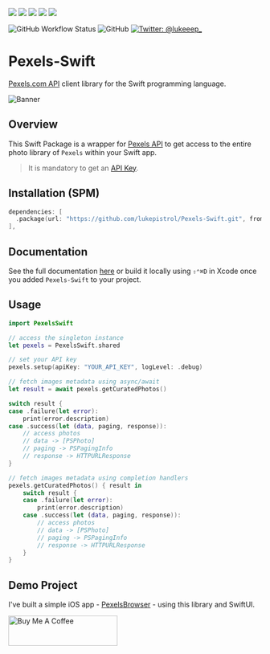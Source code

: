 <p>
  <img src="https://img.shields.io/badge/Swift-5.6-f05318.svg" />
  <img src="https://img.shields.io/badge/iOS->= 13.0-blue.svg" />
  <img src="https://img.shields.io/badge/macOS->= 10.15-blue.svg" />
  <img src="https://img.shields.io/badge/watchOS->= 6.0-blue.svg" />
  <img src="https://img.shields.io/badge/tvOS->= 13.0-blue.svg" />
</p>
<p>
  <img alt="GitHub Workflow Status" src="https://img.shields.io/github/actions/workflow/status/lukepistrol/Pexels-Swift/build-documentation.yml?label=CI">
  <img alt="GitHub" src="https://img.shields.io/github/license/lukepistrol/pexels-swift">
  <a href="https://twitter.com/lukeeep_">
    <img src="https://img.shields.io/badge/Twitter-@lukeeep_-1e9bf0.svg?style=flat" alt="Twitter: @lukeeep_" />
  </a>
</p>

# Pexels-Swift

[Pexels.com API](https://www.pexels.com/api) client library for the Swift programming language.

![Banner](https://github.com/lukepistrol/Pexels-Swift/blob/main/Sources/PexelsSwift/Documentation.docc/Resources/Banner.png)

## Overview

This Swift Package is a wrapper for [Pexels API](https://www.pexels.com/api) to get access to the entire photo library of `Pexels` within your Swift app.

> It is mandatory to get an [API Key](https://www.pexels.com/api).

## Installation (SPM)

```swift
dependencies: [
  .package(url: "https://github.com/lukepistrol/Pexels-Swift.git", from: "0.1.0")
],
```

## Documentation

See the full documentation [here](https://lukepistrol.github.io/Pexels-Swift/documentation/pexelsswift/) or build it locally using `⇧⌃⌘D` in Xcode once you added `Pexels-Swift` to your project.

## Usage

```swift
import PexelsSwift

// access the singleton instance
let pexels = PexelsSwift.shared

// set your API key
pexels.setup(apiKey: "YOUR_API_KEY", logLevel: .debug)

// fetch images metadata using async/await
let result = await pexels.getCuratedPhotos()

switch result {
case .failure(let error):
    print(error.description)
case .success(let (data, paging, response)):
    // access photos
    // data -> [PSPhoto]
    // paging -> PSPagingInfo
    // response -> HTTPURLResponse
}

// fetch images metadata using completion handlers
pexels.getCuratedPhotos() { result in
    switch result {
    case .failure(let error):
        print(error.description)
    case .success(let (data, paging, response)):
        // access photos
        // data -> [PSPhoto]
        // paging -> PSPagingInfo
        // response -> HTTPURLResponse
    }
}
```

## Demo Project

I've built a simple iOS app - [PexelsBrowser](https://github.com/lukepistrol/PexelsBrowser) - using this library and SwiftUI.

<a href="https://www.buymeacoffee.com/lukeeep" target="_blank"><img src="https://cdn.buymeacoffee.com/buttons/v2/default-yellow.png" alt="Buy Me A Coffee" style="height: 60px !important;width: 217px !important;" ></a>

